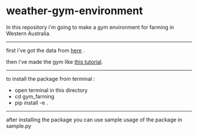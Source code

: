 # weather-gym-environment
In this repository i'm going to make a gym environment for farming in Western Australia.

- - - -
first i've got the data from [here](https://data.world/damian-arntzen/west-aus-weather-1944-2016) .

then i've made the gym like [this tutorial](https://medium.com/@apoddar573/making-your-own-custom-environment-in-gym-c3b65ff8cdaa). 


- - - -
to install the package from terminal :
* open terminal in this directory
* cd gym_farming
* pip install -e .

- - - -
after installing the package you can use sample usage of the package in sample.py
